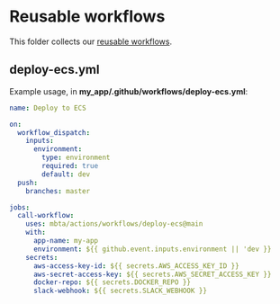 # Reusable workflows

This folder collects our [reusable workflows](https://docs.github.com/en/actions/using-workflows/reusing-workflows).

## deploy-ecs.yml

Example usage, in **my_app/.github/workflows/deploy-ecs.yml**:

```yml
name: Deploy to ECS

on:
  workflow_dispatch:
    inputs:
      environment:
        type: environment
        required: true
        default: dev
  push:
    branches: master

jobs:
  call-workflow:
    uses: mbta/actions/workflows/deploy-ecs@main
    with:
      app-name: my-app
      environment: ${{ github.event.inputs.environment || 'dev }}
    secrets:
      aws-access-key-id: ${{ secrets.AWS_ACCESS_KEY_ID }}
      aws-secret-access-key: ${{ secrets.AWS_SECRET_ACCESS_KEY }}
      docker-repo: ${{ secrets.DOCKER_REPO }}
      slack-webhook: ${{ secrets.SLACK_WEBHOOK }}
```
